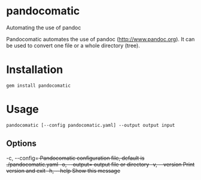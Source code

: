 pandocomatic
============

Automating the use of pandoc

Pandocomatic automates the use of pandoc (<http://www.pandoc.org>). It can be
used to convert one file or a whole directory (tree).

# Installation

    gem install pandocomatic

# Usage

    pandocomatic [--config pandocomatic.yaml] --output output input

## Options

-c, --config=<s>    Pandocomatic configuration file, default is
                  ./pandocomatic.yaml
-o, --output=<s>    output file or directory
-v, --version       Print version and exit
-h, --help          Show this message
